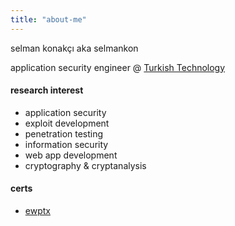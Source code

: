 ```yaml
---
title: "about-me"
---
```


selman konakçı aka selmankon

application security engineer @ [Turkish Technology](https://www.turkishtechnology.com)

#### research interest

* application security
* exploit development
* penetration testing
* information security
* web app development
* cryptography & cryptanalysis

#### certs

* [ewptx](https://verified.elearnsecurity.com/certificates/f077266f-124a-4c39-abce-e7f3cfeb2f8e)
